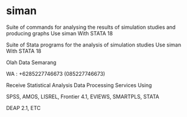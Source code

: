 # siman
Suite of commands for analysing the results of simulation studies and producing graphs Use siman With STATA 18

Suite of Stata programs for the analysis of simulation studies Use siman With STATA 18

Olah Data Semarang

WA : +6285227746673 (085227746673)

Receive Statistical Analysis Data Processing Services Using

SPSS, AMOS, LISREL, Frontier 4.1, EVIEWS, SMARTPLS, STATA

DEAP 2.1, ETC
